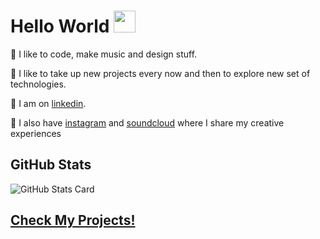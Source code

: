 # Hello World <img src="https://raw.githubusercontent.com/MartinHeinz/MartinHeinz/master/wave.gif" width="35px">

🌱 I like to code, make music and design stuff.

🔭 I like to take up new projects every now and then to explore new set of technologies.

💬 I am on [linkedin].

👯 I also have [instagram] and [soundcloud] where I share my creative experiences

## GitHub Stats

![GitHub Stats Card]

<!-- ![gitstats] -->
<!-- ![top langs] -->
 

## [__Check My Projects!__](https://www.kaushalpatil.me/projects)

<!-- ## GitHub Trophies -->

<!-- https://github.com/ryo-ma/github-profile-trophy -->

<!-- [GitHub Trophies] -->

[linkedin]: https://www.linkedin.com/in/kaushal1011/
[instagram]: https://www.instagram.com/kau5hal10/
[soundcloud]: https://soundcloud.com/kau5hal10
[github stats card]: https://github-readme-stats.vercel.app/api?username=kaushal1011
[github trophies]: https://github-profile-trophy.vercel.app/?username=kaushal1011&column=4&margin-w=18&margin-h=15
[top langs]:https://github-readme-stats.vercel.app/api/top-langs/?username=kaushal1011 
[gitstats]:https://github-readme-streak-stats.herokuapp.com/?user=kaushal1011&%22
<!-- [![Top Langs](https://github-readme-stats.vercel.app/api/top-langs/?username=kaushal1011&layout=compact)] -->
